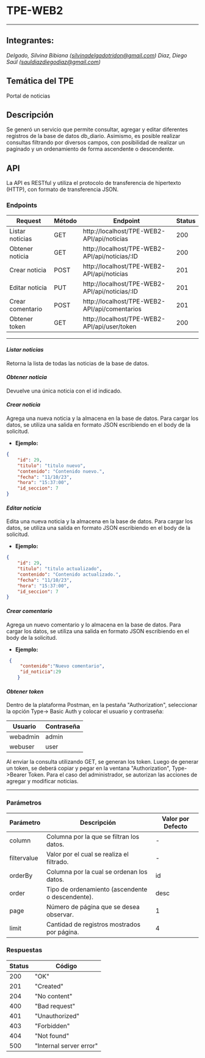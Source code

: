 # TPE-WEB2

------------  

## Integrantes: 
*Delgado, Silvina Bibiana (silvinadelgadotridon@gmail.com)*
*Diaz, Diego Saúl (sauldiazdiegodiaz@gmail.com)*  

## Temática del TPE
Portal de noticias  

## Descripción 
Se generó un servicio que permite consultar, agregar y editar diferentes registros de la base de datos db_diario. Asimismo, es posible realizar consultas filtrando por diversos campos, con posibilidad de realizar un paginado y un ordenamiento de forma ascendente o descendente. 

## API 
La API es RESTful y utiliza el protocolo de transferencia de hipertexto (HTTP), con formato de transferencia JSON. 

### Endpoints 
| Request            | Método | Endpoint                                        | Status |
|------------------- |--------|-------------------------------------------------|--------|
| Listar noticias    | GET    | http://localhost/TPE-WEB2-API/api/noticias    | 200    |
| Obtener noticia    | GET    | http://localhost/TPE-WEB2-API/api/noticias/:ID| 200    |
| Crear noticia      | POST   | http://localhost/TPE-WEB2-API/api/noticias    | 201    |
| Editar noticia     | PUT    | http://localhost/TPE-WEB2-API/api/noticias/:ID| 201    |
| Crear comentario   | POST   | http://localhost/TPE-WEB2-API/api/comentarios | 201    |
| Obtener token      | GET    | http://localhost/TPE-WEB2-API/api/user/token  | 200    | 


---

#### *Listar noticias* 
Retorna la lista de todas las noticias de la base de datos. 

#### *Obtener noticia* 
Devuelve una única noticia con el id indicado. 

#### *Crear noticia* 
Agrega una nueva noticia y la almacena en la base de datos. Para cargar los datos, se utiliza una salida en formato JSON escribiendo en el body de la solicitud. 
- **Ejemplo:**  
```json
{
    "id": 29,
    "titulo": "titulo nuevo",
    "contenido": "Contenido nuevo.",
    "fecha": "11/10/23",
    "hora": "15:37:00",
    "id_seccion": 7
}
```
#### *Editar noticia* 
Edita una nueva noticia y la almacena en la base de datos. Para cargar los datos, se utiliza una salida en formato JSON escribiendo en el body de la solicitud. 

- **Ejemplo:** 
```json
{
    "id": 29,
    "titulo": "titulo actualizado",
    "contenido": "Contenido actualizado.",
    "fecha": "11/10/23",
    "hora": "15:37:00",
    "id_seccion": 7
}
```

#### *Crear comentario* 
Agrega un nuevo comentario y lo almacena en la base de datos. Para cargar los datos, se utiliza una salida en formato JSON escribiendo en el body de la solicitud. 
- **Ejemplo:** 
```json
 {
     "contenido":"Nuevo comentario",
     "id_noticia":29   
    }
```
#### *Obtener token* 
Dentro de la plataforma Postman, en la pestaña "Authorization", seleccionar la opción Type-> Basic Auth y colocar el usuario y contraseña: 


| Usuario      | Contraseña  |
|-------------|---------------|
| webadmin | admin           |
| webuser     | user             |


Al enviar la consulta utilizando GET, se generan los token. 
Luego de generar un token, se deberá copiar y pegar  en la ventana "Authorization", Type->Bearer Token. Para el caso del administrador, se autorizan las acciones de agregar y modificar noticias.

---


### Parámetros 

| Parámetro    | Descripción                                     | Valor por Defecto |
|--------------|-------------------------------------------------|-------------------|
| column       | Columna por la que se filtran los datos.        | -                 |
| filtervalue  | Valor por el cual se realiza el filtrado.       | -                 |
| orderBy      | Columna por la cual se ordenan los datos.       | id                |
| order        | Tipo de ordenamiento (ascendente o descendente). | desc              |
| page         | Número de página que se desea observar.         | 1                 |
| limit        | Cantidad de registros mostrados por página.     | 4                 |


### Respuestas 
| Status | Código                  |
|--------|-------------------------|
| 200    | "OK"                    |
| 201    | "Created"               |
| 204    | "No content"            |
| 400    | "Bad request"           |
| 401    | "Unauthorized"          |
| 403    | "Forbidden"             |
| 404    | "Not found"             |
| 500    | "Internal server error" |
